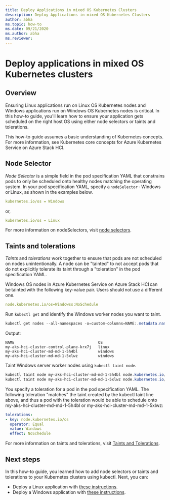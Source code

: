 ```yaml
---
title: Deploy Applications in mixed OS Kubernetes Clusters
description: Deploy Applications in mixed OS Kubernetes Clusters
author: abha
ms.topic: how-to
ms.date: 09/21/2020
ms.author: abha
ms.reviewer: 
---
```


# Deploy applications in mixed OS Kubernetes clusters


## Overview 
Ensuring Linux applications run on Linux OS Kubernetes nodes and Windows applications run on Windows OS Kubernetes nodes is critical. In this how-to guide, you'll learn how to ensure your application gets scheduled on the right host OS using either node selectors or taints and tolerations.

This how-to guide assumes a basic understanding of Kubernetes concepts. For more information, see Kubernetes core concepts for Azure Kubernetes Service on Azure Stack HCI.

## Node Selector 
*Node Selector* is a simple field in the pod specification YAML that constrains pods to only be scheduled onto healthy nodes matching the operating system. In your pod specification YAML, specify a `nodeSelector` - Windows or Linux, as shown in the examples below. 

```yaml
kubernetes.io/os = Windows
```
or,

```yaml
kubernetes.io/os = Linux
```

For more information on nodeSelectors, visit [node selectors](https://kubernetes.io/docs/concepts/scheduling-eviction/assign-pod-node/). 

## Taints and tolerations 
*Taints* and *tolerations* work together to ensure that pods are not scheduled on nodes unintentionally. A node can be "tainted" to not accept pods that do not explicitly tolerate its taint through a "toleration" in the pod specification YAML.

Windows OS nodes in Azure Kubernetes Service on Azure Stack HCI can be tainted with the following key-value pair. Users should not use a different one.

```yaml
node.kubernetes.io/os=Windowss:NoSchedule
```
Run `kubectl get` and identify the Windows worker nodes you want to taint.

```PowerShell
kubectl get nodes --all-namespaces -o=custom-columns=NAME:.metadata.name,OS:.status.nodeInfo.operatingSystem
```
Output:
```output
NAME                                     OS
my-aks-hci-cluster-control-plane-krx7j   linux
my-aks-hci-cluster-md-md-1-5h4bl         windows
my-aks-hci-cluster-md-md-1-5xlwz         windows
```

Taint Windows server worker nodes using `kubectl taint node`.

```PowerShell
kubectl taint node my-aks-hci-cluster-md-md-1-5h4bl node.kubernetes.io/os=Windows:NoSchedule
kubectl taint node my-aks-hci-cluster-md-md-1-5xlwz node.kubernetes.io/os=Windows:NoSchedule
```

You specify a toleration for a pod in the pod specification YAML. The following toleration "matches" the taint created by the kubectl taint line above, and thus a pod with the toleration would be able to schedule onto my-aks-hci-cluster-md-md-1-5h4bl or my-aks-hci-cluster-md-md-1-5xlwz:

```yaml
tolerations:
- key: node.kubernetes.io/os
  operator: Equal
  value: Windows
  effect: NoSchedule
```
For more information on taints and tolerations, visit [Taints and Tolerations](https://kubernetes.io/docs/concepts/scheduling-eviction/taint-and-toleration/). 

## Next steps

In this how-to guide, you learned how to add node selectors or taints and tolerations to your Kubernetes clusters using kubectl. Next, you can:
- Deploy a Linux application with [these instructions](./deploy-linux-application.md).
- Deploy a Windows application with [these instructions](./deploy-windows-application.md).
